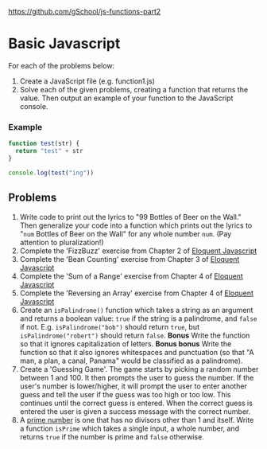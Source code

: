 https://github.com/gSchool/js-functions-part2

# Basic Javascript

For each of the problems below:

1. Create a JavaScript file (e.g. function1.js)
1. Solve each of the given problems, creating a function that returns the value. Then output an example of your function to the JavaScript console.

### Example

```javascript
function test(str) {
  return "test" + str
}

console.log(test("ing"))
```

## Problems

1.  Write code to print out the lyrics to "99 Bottles of Beer on the Wall." Then generalize your code into a function which prints out the lyrics to "`num` Bottles of Beer on the Wall" for any whole number `num`. (Pay attention to pluralization!)
1. Complete the 'FizzBuzz' exercise from Chapter 2 of [Eloquent Javascript](http://eloquentjavascript.net/02_program_structure.html)
1. Complete the 'Bean Counting' exercise from Chapter 3 of [Eloquent Javascript](http://eloquentjavascript.net/03_functions.html)
1. Complete the 'Sum of a Range' exercise from Chapter 4 of [Eloquent Javascript](http://eloquentjavascript.net/04_data.html)
1. Complete the 'Reversing an Array' exercise from Chapter 4 of [Eloquent Javascript](http://eloquentjavascript.net/04_data.html)
1. Create an `isPalindrome()` function which takes a string as an argument and returns a boolean value: `true` if the string is a palindrome, and `false` if not. E.g. `isPalindrome("bob")` should return `true`, but `isPalindrome("robert")` should return `false`. **Bonus** Write the function so that it ignores capitalization of letters. **Bonus bonus** Write the function so that it also ignores whitespaces and punctuation (so that "A man, a plan, a canal, Panama" would be classified as a palindrome). 
1. Create a 'Guessing Game'. The game starts by picking a random number between 1 and 100. It then prompts the user to guess the number. If the user's number is lower/higher, it will prompt the user to enter another guess and tell the user if the guess was too high or too low. This continues until the correct guess is entered. When the correct guess is entered the user is given a success message with the correct number.
1. A [prime number](https://en.wikipedia.org/wiki/Prime_number) is one that has no divisors other than 1 and itself. Write a function `isPrime` which takes a single input, a whole number, and returns `true` if the number is prime and `false` otherwise.